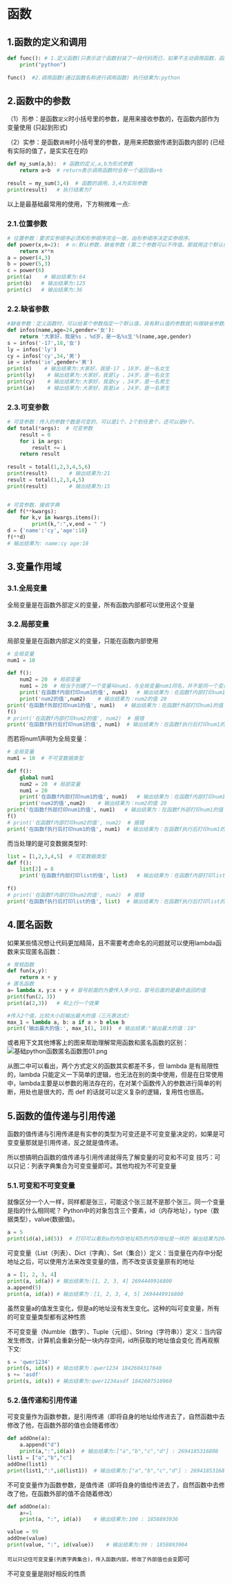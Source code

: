 # 函数

## 1.函数的定义和调用
```Python
def func(): # 1.定义函数(只表示这个函数封装了一段代码而已，如果不主动调用函数，函数是不会主动执行的)
    print("python")
 
func()  #2.调用函数(通过函数名称进行调用函数) 执行结果为:python
```

## 2.函数中的参数
（1）形参：是函数`定义`时小括号里的参数，是用来接收参数的，在函数内部作为变量使用 (只起到形式)

（2）实参：是函数`调用`时小括号里的参数，是用来把数据传递到函数内部的    (已经有实际的值了，是实实在在的)
```Python
def my_sum(a,b):  # 函数的定义,a,b为形式参数
    return a+b  # return表示调用函数时会有一个返回值a+b
 
result = my_sum(3,4)  # 函数的调用，3,4为实际参数
print(result)   # 执行结果为7
```

以上是最基础最常用的使用，下方稍微难一点:

### 2.1.位置参数
```Python
# 位置参数：要求实参顺序必须和形参顺序完全一致，由形参顺序决定实参顺序。
def power(x,n=2):  # n:默认参数，缺省参数 (第二个参数可以不传值，那就用这个默认值2)
    return x**n
a = power(4,3)
b = power(5,3)
c = power(6)
print(a)    # 输出结果为:64
print(b)   # 输出结果为:125
print(c)   # 输出结果为:36
```

### 2.2.缺省参数
```Python
#缺省参数：定义函数时，可以给某个参数指定一个默认值，具有默认值的参数就|叫做缺省参数。注意：可选参数要定义在非可选参数的后面
def infos(name,age=24,gender='女'):
    return '大家好，我是%s ，%d岁，是一名%s生'%(name,age,gender)
s = infos('-17',18,'女')
ly = infos('ly')
cy = infos('cy',34,'男')
ie = infos('ie',gender='男')
print(s)    # 输出结果为:大家好，我是-17 ，18岁，是一名女生
print(ly)    # 输出结果为:大家好，我是ly ，24岁，是一名女生
print(cy)    # 输出结果为:大家好，我是cy ，34岁，是一名男生
print(ie)    # 输出结果为:大家好，我是ie ，24岁，是一名男生
```

### 2.3.可变参数
```Python
# 可变参数：传入的参数个数是可变的，可以是1个、2个到任意个，还可以是0个。
def total(*args):  # 可变参数
    result = 0
    for i in args:
        result += i
    return result
 
result = total(1,2,3,4,5,6)
print(result)       # 输出结果为:21
result = total(1,2,3,4,5)
print(result)       # 输出结果为:15


# 可变参数，接收字典
def f(**kwargs):  
    for k,v in kwargs.items():
        print(k,":",v,end = " ")
d = {'name':'cy','age':18}
f(**d)
# 输出结果为: name:cy age:18
```

## 3.变量作用域
### 3.1.全局变量
全局变量是在函数外部定义的变量，所有函数内部都可以使用这个变量

### 3.2.局部变量
局部变量是在函数内部定义的变量，只能在函数内部使用
```Python
# 全局变量
num1 = 10
 
def f():
    num2 = 20  # 局部变量
    num1 = 20  # 相当于创建了一个变量叫num1，与全局变量num1同名，并不是同一个变量
    print('在函数f内部打印num1的值', num1)   # 输出结果为：在函数f内部打印num1的值 20
    print('num2的值',num2)    # 输出结果为：num2的值 20
print('在函数f外部打印num1的值', num1)   # 输出结果为：在函数f外部打印num1的值 10
f()
# print('在函数f内部打印num2的值', num2)  # 报错
print('在函数f执行后打印num1的值', num1)  # 输出结果为：在函数f执行后打印num1的值 10
```
而若将num1声明为全局变量：
```python
# 全局变量
num1 = 10  # 不可变数据类型
 
def f():
    global num1
    num2 = 20  # 局部变量
    num1 = 20
    print('在函数f内部打印num1的值', num1)   # 输出结果为：在函数f内部打印num1的值 20
    print('num2的值',num2)    # 输出结果为：num2的值 20
print('在函数f外部打印num1的值', num1)   # 输出结果为：在函数f外部打印num1的值 10
f()
# print('在函数f内部打印num2的值', num2)  # 报错
print('在函数f执行后打印num1的值', num1)  # 输出结果为：在函数f执行后打印num1的值 20
```
而当处理的是可变数据类型时:
```Python
list = [1,2,3,4,5]  # 可变数据类型
def f():
    list[2] = 8
    print('在函数f内部打印list的值', list)   # 输出结果为：在函数f内部打印list的值 [1, 2, 8, 4, 5]
 
f()
# print('在函数f内部打印num2的值', num2)  # 报错
print('在函数f执行后打印list的值', list)  # 输出结果为：在函数f执行后打印list的值 [1, 2, 8, 4, 5]
```

## 4.匿名函数
如果某些情况想让代码更加精简，且不需要考虑命名的问题就可以使用lambda函数来实现匿名函数：
```Python
# 常规函数
def fun(x,y):
    return x + y
# 匿名函数
a= lambda x，y:x + y # 冒号前面的为要传入多少位，冒号后面的是最终返回的值
print(fun(2，3))
print(a(2,3))   # 和上行一个效果

#传入2个值，比较大小后输出最大的值（三元表达式）
max_1 = lambda a, b: a if a > b else b
print('输出最大的值:', max_1(1, 10))  # 输出结果:"输出最大的值：10"
```
或者用下文其他博客上的图来帮助理解常用函数和匿名函数的区别：
![基础python函数匿名函数图01.png](基础python函数匿名函数图01.png)

从图二中可以看出，两个方式定义的函数其实都差不多，但 lambda 是有局限性的，lambda 只能定义一下简单的逻辑，也无法在别的类中使用，但是在日常使用中，lambda主要是以参数的用法存在的，在对某个函数传入的参数进行简单的判断，用处也是很大的，而 def 的话就可以定义复杂的逻辑，复用性也很高。


## 5.函数的值传递与引用传递
函数的值传递与引用传递是有实参的类型为可变还是不可变变量决定的，如果是可变变量那就是引用传递，反之就是值传递。

所以想搞明白函数的值传递与引用传递就得先了解变量的可变和不可变
<note>
技巧：可以只记：列表字典集合为可变变量即可。其他均视为不可变变量
</note>

### 5.1.可变和不可变变量
就像区分一个人一样，同样都是张三，可能这个张三就不是那个张三。同一个变量是指的什么相同呢？
Python中的对象包含三个要素，id（内存地址），type（数据类型），value(数据值)。
```Python
a = 5
print(id(a),id(5))  # 打印可以看到a的内存地址和5的内存地址是一样的 输出结果为2086689663408 2086689663408
```


可变变量（List（列表）、Dict（字典）、Set（集合））定义：当变量在内存中分配地址之后，可以使用方法来改变变量的值，而不改变该变量原有的地址
```Python
a = [1, 2, 3, 4]
print(a, id(a)) # 输出结果为:[1, 2, 3, 4] 2694449916800
a.append(5)
print(a, id(a)) # 输出结果为：[1, 2, 3, 4, 5] 2694449916800
```
虽然变量a的值发生变化，但是a的地址没有发生变化。这种的叫可变变量，所有的可变变量类型都有这种性质

不可变变量（Numble（数字）、Tuple（元组）、String（字符串））定义：当内容发生修改，计算机会重新分配一块内存空间，id所获取的地址值会变化
而再观察下文:
```Python
s = 'qwer1234'
print(s, id(s)) # 输出结果为：qwer1234 1842604317040
s += 'asdf' 
print(s, id(s)) # 输出结果为:qwer1234asdf 1842607510960
```
### 5.2.值传递和引用传递
可变变量作为函数参数，是引用传递（即将自身的地址给传进去了，自然函数中去修改了他，在函数外部的值也会随着修改）
```Python
def addOne(a):
    a.append("d")
    print(a,":",id(a))  # 输出结果为:["a","b","c","d"] : 2694185316808
list1 = ["a","b","c"]
addOne(list1)   
print(list1,":",id(list1))  # 输出结果为:["a","b","c","d"] : 2694185316808
```

不可变变量作为函数参数，是值传递（即将自身的值给传进去了，自然函数中去修改了他，在函数外部的值不会随着修改）
```Python
def addOne(a):
    a+=1
    print(a, ":", id(a))    # 输出结果为:100 : 1858893936

value = 99
addOne(value)
print(value, ":", id(value))    # 输出结果为:99 : 1858893904
```

`可以只记住可变变量(列表字典集合)，传入函数内部，修改了外部值也会变`即可

不可变变量是刚好相反的性质